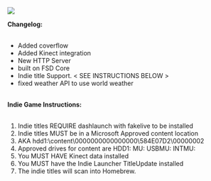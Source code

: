 <img src="http://www.mediafire.com/conv/6b40f2a1e8306a270461915c3d47fdc197c4f5839e0de4651da8cba45ae88d5d6g.jpg"></img>

<b>Changelog:</b><br>
<br>
<ul>
<li>Added coverflow</li>
<li>Added Kinect integration</li>
<li>New HTTP Server</li>
<li>built on FSD Core</li>
<li>Indie title Support. &lt; SEE INSTRUCTIONS BELOW &gt;</li>
<li>fixed weather API to use world weather</li>
</ul><br>
<b>Indie Game Instructions:</b><br>
<br>
<ol>
<li>Indie titles REQUIRE dashlaunch with fakelive to be installed</li>
<li>Indie titles MUST be in a Microsoft Approved content location</li>
<li>AKA hdd1:\content\0000000000000000\584E07D2\00000002</li>
<li>Approved drives for content are HDD1: MU: USBMU: INTMU:</li>
<li>You MUST HAVE Kinect data installed</li>
<li>You MUST have the Indie Launcher TitleUpdate installed</li>
<li>The indie titles will scan into Homebrew.</li>
